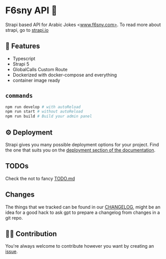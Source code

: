 # F6sny API 🤣

Strapi based API for Arabic Jokes <www.f6sny.com>.
To read more about strapi, go to [strapi.io](https://docs.strapi.io/)

## 🌳 Features

- Typescript
- Strapi 5
- GlobalCalls Custom Route
- Dockerized with docker-compose and everything
- container image ready

## `commands`

```bash
npm run develop # with autoReload
npm run start # without autoReload
npm run build # Build your admin panel
```

## ⚙️ Deployment

Strapi gives you many possible deployment options for your project. Find the one that suits you on the [deployment section of the documentation](https://docs.strapi.io/developer-docs/latest/setup-deployment-guides/deployment.html).

## TODOs

Check the not to fancy [TODO.md](./TODO.md)

## Changes

The things that we tracked can be found in our [CHANGELOG](./CHANGELOG.md), might be an idea for a good hack to ask gpt to prepare a changelog from changes in a git repo.

## ✍🏻 Contribution

You're always welcome to contribute however you want by creating an [issue](https://github.com/f6sny/api.f6sny.com/issues).
